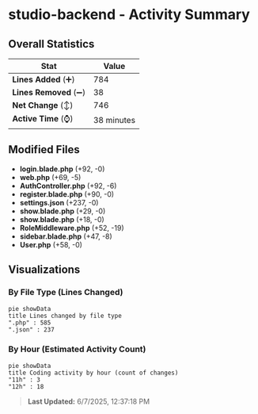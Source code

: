 # studio-backend - Activity Summary 

## Overall Statistics

| Stat                   | Value                                                             |
| ---------------------- | ----------------------------------------------------------------- |
| **Lines Added** (➕)   | 784                                          |
| **Lines Removed** (➖) | 38                                        |
| **Net Change** (↕)    | 746                |
| **Active Time** (⌚)   | 38 minutes |


## Modified Files
- **login.blade.php** (+92, -0)
- **web.php** (+69, -5)
- **AuthController.php** (+92, -6)
- **register.blade.php** (+90, -0)
- **settings.json** (+237, -0)
- **show.blade.php** (+29, -0)
- **show.blade.php** (+18, -0)
- **RoleMiddleware.php** (+52, -19)
- **sidebar.blade.php** (+47, -8)
- **User.php** (+58, -0)

## Visualizations

### By File Type (Lines Changed)

```mermaid
pie showData
title Lines changed by file type
".php" : 585
".json" : 237
```

### By Hour (Estimated Activity Count)

```mermaid
pie showData
title Coding activity by hour (count of changes)
"11h" : 3
"12h" : 18
```


> **Last Updated:** 6/7/2025, 12:37:18 PM